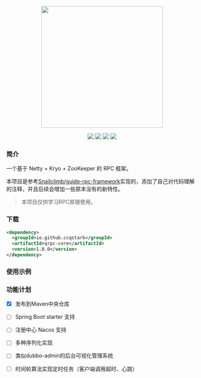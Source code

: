 <p align="center">
  <img width="320" src="https://cdn.jsdelivr.net/gh/ccqstark/image-bed/images/202207162356036.png">
</p>
<p align="center">
  <a>
    <img src="https://img.shields.io/github/languages/code-size/ccqstark/qrpc">
  </a>
  <a>
    <img src="https://img.shields.io/github/license/ccqstark/qrpc">
  </a>
  <a>
    <img src="https://img.shields.io/github/commit-status/ccqstark/qrpc/master/d4b1bf9bece7e6b0497509c9064336722dc36e4a">
  </a>
  <a>
    <img src="https://img.shields.io/maven-central/v/io.github.ccqstark/qrpc">
  </a>
</p>


### 简介

一个基于 Netty + Kryo + ZooKeeper 的 RPC 框架。

本项目是参考[Snailclimb/guide-rpc-framework](https://github.com/Snailclimb/guide-rpc-framework)实现的，添加了自己对代码理解的注释，并且后续会增加一些原本没有的新特性。

> 本项目仅供学习RPC原理使用。



### 下载

```xml
<dependency>
  <groupId>io.github.ccqstark</groupId>
  <artifactId>qrpc-core</artifactId>
  <version>1.0.0</version>
</dependency>
```



### 使用示例







### 功能计划

- [x] 发布到Maven中央仓库
- [ ] Spring Boot starter 支持
- [ ] 注册中心 Nacos 支持
- [ ] 多种序列化实现
- [ ] 类似dubbo-admin的后台可视化管理系统
- [ ] 时间轮算法实现定时任务（客户端调用超时、心跳）



